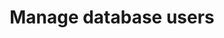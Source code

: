 ---
id: tenant-manage-database-users
title: Manage database users
description: 
slug: /tenant-manage-database-users
---